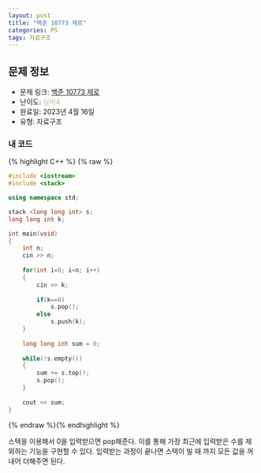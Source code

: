 ```yaml
---
layout: post
title: "백준 10773 제로"
categories: PS
tags: 자료구조
---
```


## 문제 정보
- 문제 링크: [백준 10773 제로](https://www.acmicpc.net/problem/10773)
- 난이도: <span style="color:#B5C78A">실버4</span>
- 완료일: 2023년 4월 16일
- 유형: 자료구조

### 내 코드

{% highlight C++ %} {% raw %}
```C++
#include <iostream>
#include <stack>

using namespace std;

stack <long long int> s;
long long int k;

int main(void)
{	
	int n;
	cin >> n;
	
	for(int i=0; i<n; i++)
	{
		cin >> k;
		
		if(k==0)
			s.pop();
		else
			s.push(k);
	}
	
	long long int sum = 0;
	
	while(!s.empty())
	{
		sum += s.top();
		s.pop();
	}
	
	cout << sum;
}
```
{% endraw %}{% endhighlight %}

스택을 이용해서 0을 입력받으면 pop해준다. 이를 통해 가장 최근에 입력받은 수를 제외하는 기능을 구현할 수 있다. 입력받는 과정이 끝나면 스택이 빌 때 까지 모든 값을 꺼내어 더해주면 된다.
